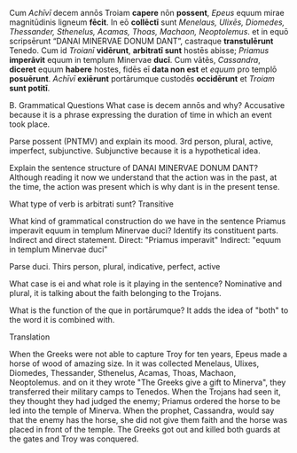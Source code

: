 Cum *Achīvī* decem annōs Troiam **capere** nōn **possent**, *Epeus* equum mirae magnitūdinis ligneum **fēcit**. 
In eō **collēctī** sunt *Menelaus, Ulixēs, Diomedes, Thessander, Sthenelus, Acamas, Thoas, Machaon, Neoptolemus*. 
et in equō scripsērunt “DANAI MINERVAE DONUM DANT”, castraque **transtulērunt** Tenedo. 
Cum id *Troianī* **vidērunt**, **arbitratī sunt** hostēs abisse; *Priamus* **imperāvit** equum in templum Minervae **ducī**. 
Cum vātēs, *Cassandra*, **diceret** equum **habere** hostes, fidēs eī **data non est** et *equum* pro templō **posuērunt**. 
*Achīvī* **exiērunt** portārumque custodēs **occidērunt** et *Troiam* **sunt potitī**.

B. Grammatical Questions
What case is decem annōs and why? Accusative because it is a phrase expressing the duration of time in which an event took place.

Parse possent (PNTMV) and explain its mood. 3rd person, plural, active, imperfect, subjunctive. Subjunctive because it is a hypothetical idea. 

Explain the sentence structure of DANAI MINERVAE DONUM DANT? Although reading it now we understand that the action was in the past, at the time, the action was present which is why dant is in the present tense. 

What type of verb is arbitrati sunt? Transitive

What kind of grammatical construction do we have in the sentence Priamus imperavit equum in templum Minervae duci? Identify its constituent parts. Indirect and direct statement. Direct: "Priamus imperavit" Indirect: "equum in templum Minervae duci"

Parse duci. Thirs person, plural, indicative, perfect, active

What case is ei and what role is it playing in the sentence? Nominative and plural, it is talking about the faith belonging to the Trojans.

What is the function of the que in portārumque? It adds the idea of "both" to the word it is combined with.

Translation

When the Greeks were not able to capture Troy for ten years, Epeus made a horse of wood of amazing size.
In it was collected Menelaus, Ulixes, Diomedes, Thessander, Sthenelus, Acamas, Thoas, Machaon, Neoptolemus.
and on it they wrote "The Greeks give a gift to Minerva", they transferred their military camps to Tenedos.
When the Trojans had seen it, they thought they had judged the enemy; Priamus ordered the horse to be led into the temple of Minerva.
When the prophet, Cassandra, would say that the enemy has the horse, she did not give them faith and the horse was placed in front of the temple.
The Greeks got out and killed both guards at the gates and Troy was conquered. 
